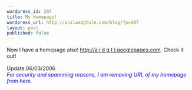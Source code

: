 ```yaml
---
wordpress_id: 207
title: My Homepage!
wordpress_url: http://anilwadghule.com/blog/?p=207
layout: post
published: false
---
```

Now I have a homepage also! <a href="http://notvalid.googlepages.com/">http://a i d g t l.googlepages.com</a>. Check it out!<br /><br />Update:06/03/2006<br /><span style="color:#0000ff;"><em>For security and spamming reasons, I am removing URL of my homepage from here</em>.</span>
